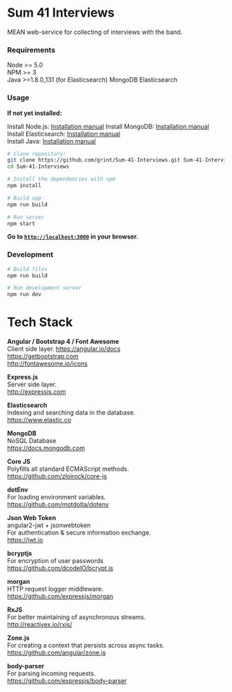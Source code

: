 # Sum 41 Interviews
MEAN web-service for collecting of interviews with the band.


### Requirements

Node >= 5.0  
NPM >= 3  
Java >=1.8.0_131 (for Elasticsearch)
MongoDB
Elasticsearch


### Usage

**If not yet installed:**

Install Node.js: [Installation manual](https://nodejs.org/en/download/package-manager/)
Install MongoDB: [Installation manual](https://docs.mongodb.com/manual/installation/#mongodb-community-edition)  
Install Elasticsearch: [Installation manual](https://www.elastic.co/guide/en/elasticsearch/guide/current/running-elasticsearch.html)  
Install Java: [Installation manual](https://www.java.com/en/download/help/download_options.xml)  


```bash 
# Clone repository:  
git clone https://github.com/grint/Sum-41-Interviews.git Sum-41-Interviews
cd Sum-41-Interviews

# Install the dependencies with npm
npm install

# Build app
npm run build

# Run server
npm start
```

**Go to [`http://localhost:3000`](http://localhost:3000) in your browser.**

### Development

```bash
# Build files
npm run build

# Run development server
npm run dev
```

# Tech Stack

**Angular / Bootstrap 4 / Font Awesome**  
Client side layer.
https://angular.io/docs  
https://getbootstrap.com  
http://fontawesome.io/icons

**Express.js**  
Server side layer.  
http://expressjs.com

**Elasticsearch**  
Indexing and searching data in the database.  
https://www.elastic.co

**MongoDB**  
NoSQL Database  
https://docs.mongodb.com

**Core JS**  
Polyfills all standard ECMAScript methods.
https://github.com/zloirock/core-js

**dotEnv**  
For loading environment variables.  
https://github.com/motdotla/dotenv

**Json Web Token**  
angular2-jwt + jsonwebtoken  
For authentication & secure information exchange.  
https://jwt.io

**bcryptjs**  
For encryption of user passwords  
https://github.com/dcodeIO/bcrypt.js

**morgan**  
HTTP request logger middleware.  
https://github.com/expressjs/morgan

**RxJS**  
For better maintaining of asynchronous streams.  
http://reactivex.io/rxjs/

**Zone.js**  
For creating a context that persists across async tasks.  
https://github.com/angular/zone.js

**body-parser**  
For parsing incoming requests.  
https://github.com/expressjs/body-parser